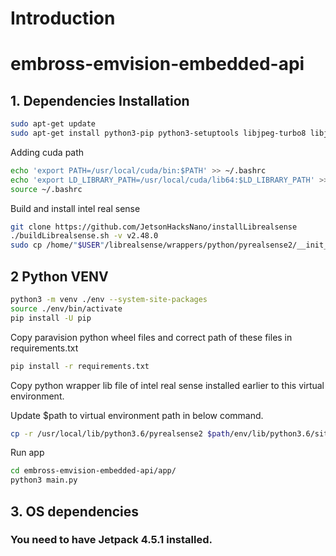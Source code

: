 # Introduction 
# embross-emvision-embedded-api

## 1.	Dependencies Installation
```bash
sudo apt-get update
sudo apt-get install python3-pip python3-setuptools libjpeg-turbo8 libjpeg8-dev zlib1g-dev python3-venv python3-bcrypt
```
Adding cuda path
```bash
echo 'export PATH=/usr/local/cuda/bin:$PATH' >> ~/.bashrc 
echo 'export LD_LIBRARY_PATH=/usr/local/cuda/lib64:$LD_LIBRARY_PATH' >> ~/.bashrc 
source ~/.bashrc
```
Build and install intel real sense
```bash
git clone https://github.com/JetsonHacksNano/installLibrealsense
./buildLibrealsense.sh -v v2.48.0
sudo cp /home/"$USER"/librealsense/wrappers/python/pyrealsense2/__init__.py /usr/local/lib/python3.6/pyrealsense2/
````

## 2 Python VENV
```bash
python3 -m venv ./env --system-site-packages
source ./env/bin/activate
pip install -U pip
```
Copy paravision python wheel files and correct path of these files in requirements.txt
```bash
pip install -r requirements.txt
```
Copy python wrapper lib file of intel real sense installed earlier to this virtual environment.

Update $path to virtual environment path in below command.
```bash
cp -r /usr/local/lib/python3.6/pyrealsense2 $path/env/lib/python3.6/site-packages/
```
Run app
```bash
cd embross-emvision-embedded-api/app/
python3 main.py
```

## 3.	OS dependencies
### You need to have Jetpack 4.5.1 installed.

